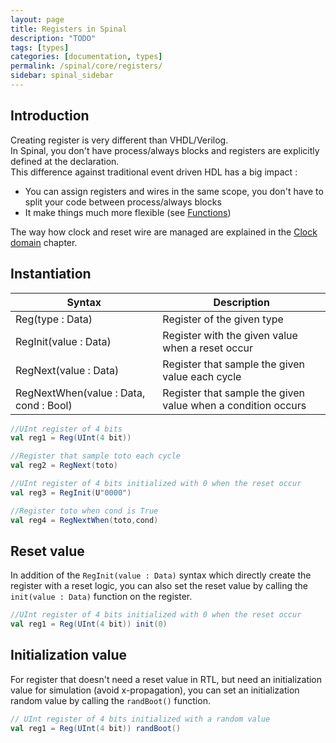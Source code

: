 ```yaml
---
layout: page
title: Registers in Spinal
description: "TODO"
tags: [types]
categories: [documentation, types]
permalink: /spinal/core/registers/
sidebar: spinal_sidebar
---
```


## Introduction
Creating register is very different than VHDL/Verilog.<br>
In Spinal, you don't have process/always blocks and registers are explicitly defined at the declaration. <br>
This difference against traditional event driven HDL has a big impact :

- You can assign registers and wires in the same scope, you don't have to split your code between process/always blocks
- It make things much more flexible (see [Functions](/SpinalDoc/spinal/core/function/))

The way how clock and reset wire are managed are explained in the [Clock domain](/SpinalDoc/spinal/core/clock_domain/) chapter.

## Instantiation

| Syntax | Description |
| ------- | ---- |
| Reg(type : Data) | Register of the given type |
| RegInit(value : Data) | Register with the given value when a reset occur |
| RegNext(value : Data) | Register that sample the given value each cycle |
| RegNextWhen(value : Data, cond : Bool) | Register that sample the given value when a condition occurs |

```scala
//UInt register of 4 bits    
val reg1 = Reg(UInt(4 bit))  

//Register that sample toto each cycle  
val reg2 = RegNext(toto)    

//UInt register of 4 bits initialized with 0 when the reset occur
val reg3 = RegInit(U"0000")

//Register toto when cond is True
val reg4 = RegNextWhen(toto,cond)
```

## Reset value
In addition of the `RegInit(value : Data)` syntax which directly create the register with a reset logic, 
you can also set the reset value by calling the `init(value : Data)` function on the register.

```scala
//UInt register of 4 bits initialized with 0 when the reset occur
val reg1 = Reg(UInt(4 bit)) init(0) 
```


## Initialization  value
For register that doesn't need a reset value in RTL, but need an initialization value for simulation (avoid x-propagation), you can set an initialization random value by calling the `randBoot()` function.

```scala
// UInt register of 4 bits initialized with a random value
val reg1 = Reg(UInt(4 bit)) randBoot()
```